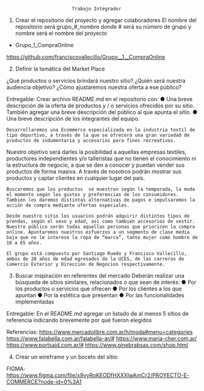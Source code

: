 
							
							Trabajo Integrador





1.	Crear el repositorio del proyecto y agregar colaboradores El nombre del repositorio será grupo_#_nombre donde # será su número de grupo y nombre será el nombre del proyecto

- Grupo_1_CompraOnline

https://github.com/franciscovallecillo/Grupo__1__CompraOnline





2.	Definir la temática del Market Place 

¿Qué productos o servicios brindará nuestro sitio? ¿Quién será nuestra audiencia objetivo? ¿Cómo ajustaremos nuestra oferta a ese público? 

Entregable: Crear archivo README.md en el repositorio con: 
● Una breve descripción de la oferta de productos y / o servicios ofrecidos por su sitio. También agregar una breve descripción del público al que apunta el sitio. 
● Una breve descripción de los integrantes del equipo.

	Desarrollaremos una Ecommerce especializada en la industria textil de tipo deportivo, a través de la que se ofrecerá una gran variedad de productos de indumentaria y accesorios para fines recreativos.

Nuestro objetivo será darles la posibilidad a aquellas empresas textiles, productores independientes y/o talleristas que no tienen el conocimiento ni la estructura de negocio, a que se den a conocer y puedan vender sus productos de forma masiva. A través de nosotros podrán mostrar sus productos y captar clientes en cualquier lugar del país.

	Buscaremos que los productos  se muestren según la temporada, la moda el momento según los gustos y preferencias de los consumidores. También les daremos distintas alternativas de pagos e impulsaremos la acción de compra mediante ofertas especiales.

	Desde nuestro sitio los usuarios podrán adquirir distintos tipos de prendas, según el sexo y edad, asi como también accesorios de vestir. Nuestro público serán todas aquellas personas que prioricen la compra online. Apuntaremos nuestros esfuerzos a un segmento de clase media baja que no le interese la ropa de “marca”, tanto mujer como hombre de 18 a 65 años.
	
	El grupo está compuesto por Santiago Ruedo y Francisco Vallecillo, ambos de 28 años de edad egresados de la UCES, de las carreras de Comercio Exterior y Dirección de Negocios respectivamente.






3.	Buscar inspiración en referentes del mercado
Deberán realizar una búsqueda de sitios similares, relacionados o que sean de interés: ● Por los productos o servicios que ofrecen 
● Por los clientes a los que apuntan 
● Por la estética que presentan 
● Por las funcionalidades implementadas 

Entregable: En el README.md agregar un listado de al menos 5 sitios de referencia indicando brevemente por qué fueron elegidos


Referencias:
https://www.mercadolibre.com.ar/h/moda#menu=categories   
https://www.falabella.com.ar/falabella-ar/#
https://www.maria-cher.com.ar/
https://www.portsaid.com.ar/#
https://www.ginebrabsas.com/shop.html





4.	Crear un wireframe y un boceto del sitio:

FIGMA:
https://www.figma.com/file/x9vyRoKEODfHXXXlwAmCr2/PROYECTO-E-COMMERCE?node-id=0%3A1
